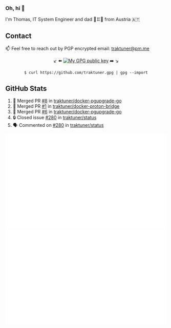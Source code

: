 ### Oh, hi 👋

I'm Thomas, IT System Engineer and dad 👶♊️👶 from Austria 🇦🇹

<!--
**traktuner/traktuner** is a ✨ _special_ ✨ repository because its `README.md` (this file) appears on your GitHub profile.

Here are some ideas to get you started:

- 🔭 I’m currently working on ...
- 🌱 I’m currently learning ...
- 👯 I’m looking to collaborate on ...
- 🤔 I’m looking for help with ...
- 💬 Ask me about ...
- 📫 How to reach me: ...
- 😄 Pronouns: ...
- ⚡ Fun fact: ...
-->

## Contact
📫 Feel free to reach out by PGP encrypted email:
traktuner@pm.me

<div align="center" markdown="1">

↙️ ⬅️ [![My GPG public key](https://img.shields.io/badge/PGP%20public%20key-6D4AFF?style=for-the-badge)](https://github.com/traktuner.gpg) ➡️ ↘️

```shell
$ curl https://github.com/traktuner.gpg | gpg --import
```

</div>

## GitHub Stats
<!--START_SECTION:activity-->
1. 🎉 Merged PR [#8](https://github.com/traktuner/docker-pgupgrade-go/pull/8) in [traktuner/docker-pgupgrade-go](https://github.com/traktuner/docker-pgupgrade-go)
2. 🎉 Merged PR [#1](https://github.com/traktuner/docker-proton-bridge/pull/1) in [traktuner/docker-proton-bridge](https://github.com/traktuner/docker-proton-bridge)
3. 🎉 Merged PR [#6](https://github.com/traktuner/docker-pgupgrade-go/pull/6) in [traktuner/docker-pgupgrade-go](https://github.com/traktuner/docker-pgupgrade-go)
4. 🔒 Closed issue [#280](https://github.com/traktuner/status/issues/280) in [traktuner/status](https://github.com/traktuner/status)
5. 🗣 Commented on [#280](https://github.com/traktuner/status/issues/280#issuecomment-1872465950) in [traktuner/status](https://github.com/traktuner/status)
<!--END_SECTION:activity-->

![](https://github.com/traktuner/traktuner/blob/master/generated/overview.svg)
![](https://github.com/traktuner/traktuner/blob/master/generated/languages.svg)
